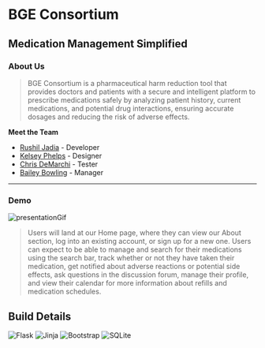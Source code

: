 # BGE Consortium
## Medication Management Simplified

### About Us
> BGE Consortium is a pharmaceutical harm reduction tool that provides doctors and patients with a secure and intelligent platform to prescribe medications safely by analyzing patient history, current medications, and potential drug interactions, ensuring accurate dosages and reducing the risk of adverse effects.

**Meet the Team**
- [Rushil Jadia](https://github.com/rushiljadia) - Developer
- [Kelsey Phelps](https://github.com/kaphelps33) - Designer 
- [Chris DeMarchi](https://github.com/cdemarch) - Tester
- [Bailey Bowling](https://github.com/BailZ1) - Manager
---
### Demo
![presentationGif](https://github.com/user-attachments/assets/b6d6eb78-0bac-40a6-9d5a-ad4f98ab31dc)

> Users will land at our Home page, where they can view our About section, log into an existing account, or sign up for a new one. Users can expect to be able to manage and search for their medications using the search bar, track whether or not they have taken their medication, get notified about adverse reactions or potential side effects, ask questions in the discussion forum, manage their profile, and view their calendar for more information about refills and medication schedules.

## Build Details
![Flask](https://img.shields.io/badge/flask-%23000.svg?style=for-the-badge&logo=flask&logoColor=white)
![Jinja](https://img.shields.io/badge/jinja-white.svg?style=for-the-badge&logo=jinja&logoColor=black)
![Bootstrap](https://img.shields.io/badge/bootstrap-%238511FA.svg?style=for-the-badge&logo=bootstrap&logoColor=white)
![SQLite](https://img.shields.io/badge/sqlite-%2307405e.svg?style=for-the-badge&logo=sqlite&logoColor=white)
